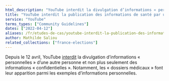 ```yaml
---
html_description: "YouTube interdit la divulgation d’informations « personnelles » d’une autre personne et non plus seulement des informations « confidentielles »"
title: "YouTube interdit la publication des informations de santé par un tiers"
service: "YouTube"
terms_types: ["Community Guidelines"]
dates: ["2022-04-12"]
aliases: /fr/etudes-de-cas/youtube-interdit-la-publication-des-informations-de-sante-par-un-tiers/
author: Mathilde Saliou
related_collections: ["france-elections"]
---
```


Depuis le 12 avril, YouTube <a target="_blank" rel="noopener" href="https://github.com/OpenTermsArchive/france-elections-versions/commit/9d6c4832b8ff3de62b095b1b29c53d83c7722d27?diff=split&short_path=0222544#">interdit</a> la divulgation d’informations « personnelles » d’une autre personne et non plus seulement des informations « confidentielles ». Notamment, les « dossiers médicaux » font leur apparition parmi les exemples d’informations personnelles.
